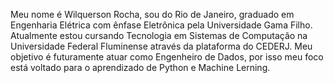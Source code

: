 Meu nome é Wilquerson Rocha, sou do Rio de Janeiro, graduado em Engenharia Elétrica com ênfase Eletrônica pela Universidade Gama Filho.
Atualmente estou cursando Tecnologia em Sistemas de Computação na Universidade Federal Fluminense através da plataforma do CEDERJ.
Meu objetivo é futuramente atuar como Engenheiro de Dados, por isso meu foco está voltado para o aprendizado de Python e Machine Lerning.

<!---
wilquerson/wilquerson is a ✨ special ✨ repository because its `README.md` (this file) appears on your GitHub profile.
You can click the Preview link to take a look at your changes.
--->
